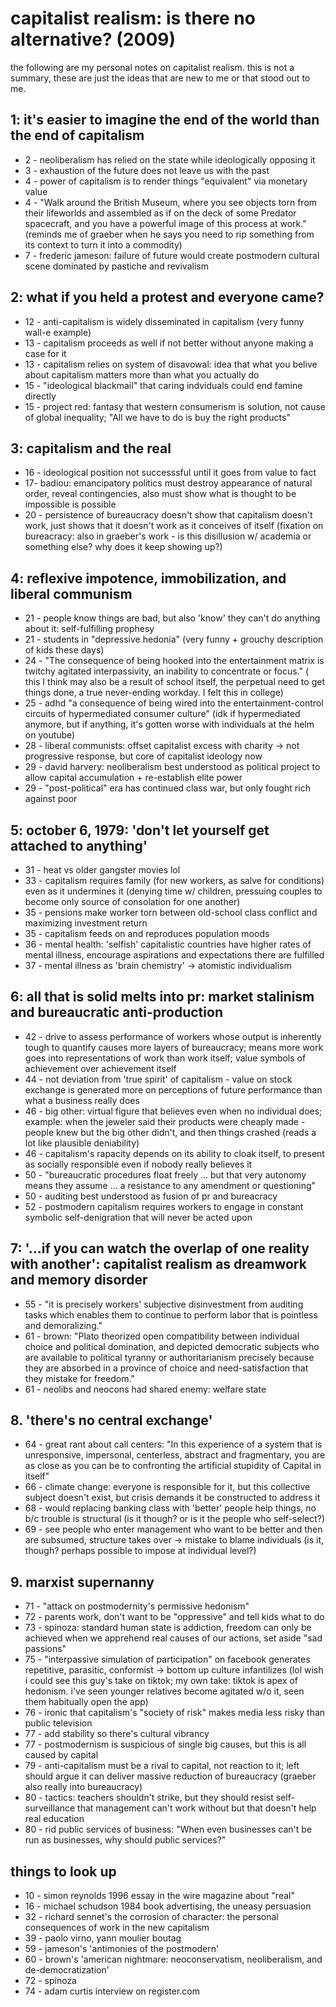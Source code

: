 # capitalist realism: is there no alternative? (2009)

the following are my personal notes on capitalist realism. this is not a
summary, these are just the ideas that are new to me or that stood out to me.

## 1: it's easier to imagine the end of the world than the end of capitalism
- 2 - neoliberalism has relied on the state while ideologically opposing it
- 3 - exhaustion of the future does not leave us with the past
- 4 - power of capitalism is to render things "equivalent" via monetary value
- 4 - "Walk around the British Museum, where you see objects torn from their
    lifeworlds and assembled as if on the deck of some Predator spacecraft, and
    you have a powerful image of this process at work." (reminds me of graeber
    when he says you need to rip something from its context to turn it into a
    commodity)
- 7 - frederic jameson: failure of future would create postmodern cultural scene
    dominated by pastiche and revivalism

## 2: what if you held a protest and everyone came?
- 12 - anti-capitalism is widely disseminated in capitalism (very funny wall-e
    example)
- 13 - capitalism proceeds as well if not better without anyone making a case
    for it
- 13 - capitalism relies on system of disavowal: idea that what you belive about
    capitalism matters more than what you actually do
- 15 - "ideological blackmail" that caring indviduals could end famine directly
- 15 - project red: fantasy that western consumerism is solution, not cause of
    global inequality; "All we have to do is buy the right products"

## 3: capitalism and the real
- 16 - ideological position not successsful until it goes from value to fact
- 17- badiou: emancipatory politics must destroy appearance of natural order,
    reveal contingencies, also must show what is thought to be impossible is
    possible
- 20 - persistence of bureaucracy doesn't show that capitalism doesn't work,
    just shows that it doesn't work as it conceives of itself (fixation on
    bureacracy: also in graeber's work - is this disillusion w/ academia or
    something else? why does it keep showing up?)

## 4: reflexive impotence, immobilization, and liberal communism
- 21 - people know things are bad, but also 'know' they can't do anything about
    it: self-fulfilling prophesy
- 21 - students in "depressive hedonia" (very funny + grouchy description of
    kids these days)
- 24 - "The consequence of being hooked into the entertainment matrix is
    twitchy agitated interpassivity, an inability to concentrate or focus." (
    this I think may also be a result of school itself, the perpetual need to
    get things done, a true never-ending workday. I felt this in college)
- 25 - adhd "a consequence of being wired into the entertainment-control
    circuits of hypermediated consumer culture" (idk if hypermediated anymore,
    but if anything, it's gotten worse with individuals at the helm on youtube)
- 28 - liberal communists: offset capitalist excess with charity -> not
    progressive response, but core of capitalist ideology now
- 29 - david harvery: neoliberalism best understood as political project to
    allow capital accumulation + re-establish elite power
- 29 - "post-political" era has continued class war, but only fought rich
    against poor

## 5: october 6, 1979: 'don't let yourself get attached to anything'
- 31 - heat vs older gangster movies lol
- 33 - capitalism requires family (for new workers, as salve for conditions)
    even as it undermines it (denying time w/ children, pressuing couples to
    become only source of consolation for one another)
- 35 - pensions make worker torn between old-school class conflict and
    maximizing investment return
- 35 - capitalism feeds on and reproduces population moods
- 36 - mental health: 'selfish' capitalistic countries have higher rates of
    mental illness, encourage aspirations and expectations there are fulfilled
- 37 - mental illness as 'brain chemistry' -> atomistic individualism

## 6: all that is solid melts into pr: market stalinism and bureaucratic anti-production
- 42 - drive to assess performance of workers whose output is inherently tough
    to quantify causes more layers of bureaucracy; means more work goes into
    representations of work than work itself; value symbols of achievement over
    achievement itself
- 44 - not deviation from 'true spirit' of capitalism - value on stock
    exchange is generated more on perceptions of future performance than what a
    business really does
- 46 - big other: virtual figure that believes even when no individual does;
    example: when the jeweler said their products were cheaply made - people
    knew but the big other didn't, and then things crashed (reads a lot like
    plausible deniability)
- 46 - capitalism's rapacity depends on its ability to cloak itself, to present
    as socially responsible even if nobody really believes it
- 50 - "bureaucratic procedures float freely ... but that very autonomy means
    they assume ... a resistance to any amendment or questioning"
- 50 - auditing best understood as fusion of pr and bureacracy
- 52 - postmodern capitalism requires workers to engage in constant symbolic
    self-denigration that will never be acted upon

## 7: '...if you can watch the overlap of one reality with another': capitalist realism as dreamwork and memory disorder
- 55 - "it is precisely workers' subjective disinvestment from auditing tasks
    which enables them to continue to perform labor that is pointless and
    demoralizing."
- 61 - brown: "Plato theorized open compatibility between individual choice and
    political domination, and depicted democratic subjects who are available to
    political tyranny or authoritarianism precisely because they are absorbed in
    a province of choice and need-satisfaction that they mistake for freedom."
- 61 - neolibs and neocons had shared enemy: welfare state

## 8. 'there's no central exchange'
- 64 - great rant about call centers: "In this experience of a system that is
    unresponsive, impersonal, centerless, abstract and fragmentary, you are as
    close as you can be to confronting the artificial stupidity of Capital in
    itself"
- 66 - climate change: everyone is responsible for it, but this collective
    subject doesn't exist, but crisis demands it be constructed to address it
- 68 - would replacing banking class with 'better' people help things, no b/c
    trouble is structural (is it though? or is it the people who self-select?)
- 69 - see people who enter management who want to be better and then are
    subsumed, structure takes over -> mistake to blame individuals (is it,
    though? perhaps possible to impose at individual level?)

## 9. marxist supernanny
- 71 - "attack on postmodernity's permissive hedonism"
- 72 - parents work, don't want to be "oppressive" and tell kids what to do
- 73 - spinoza: standard human state is addiction, freedom can only be achieved
    when we apprehend real causes of our actions, set aside "sad passions"
- 75 - "interpassive simulation of participation" on facebook generates
    repetitive, parasitic, conformist -> bottom up culture infantilizes (lol
    wish i could see this guy's take on tiktok; my own take: tiktok is apex of
    hedonism. i've seen younger relatives become agitated w/o it, seen them
    habitually open the app)
- 76 - ironic that capitalism's "society of risk" makes media less risky than
    public television
- 77 - add stability so there's cultural vibrancy
- 77 - postmodernism is suspicious of single big causes, but this is all caused
    by capital
- 79 - anti-capitalism must be a rival to capital, not reaction to it; left
    should argue it can deliver massive reduction of bureaucracy (graeber also
    really into bureaucracy)
- 80 - tactics: teachers shouldn't strike, but they should resist self-
    surveillance that management can't work without but that doesn't help real
    education
- 80 - rid public services of business: "When even businesses can't be run as
    businesses, why should public services?"

## things to look up
- 10 - simon reynolds 1996 essay in the wire magazine about "real"
- 16 - michael schudson 1984 book advertising, the uneasy persuasion
- 32 - richard sennet's the corrosion of character: the personal consequences of
    work in the new capitalism
- 39 - paolo virno, yann moulier boutag
- 59 - jameson's 'antimonies of the postmodern'
- 60 - brown's 'american nightmare: neoconservatism, neoliberalism, and
    de-democratization'
- 72 - spinoza 
- 74 - adam curtis interview on register.com
